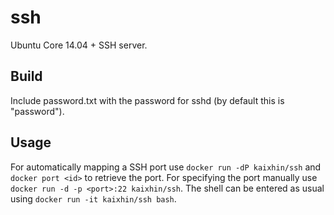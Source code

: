 ssh
===
Ubuntu Core 14.04 + SSH server.

Build
-----
Include password.txt with the password for sshd (by default this is "password").

Usage
-----
For automatically mapping a SSH port use `docker run -dP kaixhin/ssh` and `docker port <id>` to retrieve the port.
For specifying the port manually use `docker run -d -p <port>:22 kaixhin/ssh`.
The shell can be entered as usual using `docker run -it kaixhin/ssh bash`.
